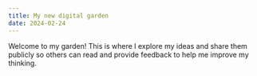 ```yaml
---
title: My new digital garden
date: 2024-02-24
---
```

Welcome to my garden! This is where I explore my ideas and share them publicly so others can read and provide feedback to help me improve my thinking.

